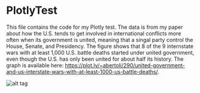 # PlotlyTest
This file contains the code for my Plotly test. The data is from my paper about how the U.S. tends to get involved in international conflicts more often when its government is united, meaning that a singal party control the House, Senate, and Presidency. The figure shows that 8 of the 9 internstate wars with at least 1,000 U.S. battle deaths started under united government, even though the U.S. has only been united for about half its history. The graph is available here: https://plot.ly/~abertoli/290/united-government-and-us-interstate-wars-with-at-least-1000-us-battle-deaths/.

![alt tag](https://cloud.githubusercontent.com/assets/7791421/8064214/3385a8b6-0e8e-11e5-9543-0789edcb6f8c.png)
